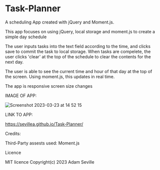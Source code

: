 # Task-Planner

A scheduling App created with jQuery and Moment.js. 

This app focuses on using jQuery, local storage and moment.js to create a simple day schedule

The user inputs tasks into the text field according to the time, and clicks save to commit the task to local storage. When tasks are compelete, the user clicks 'clear' at the top of the schedule to clear the contents for the next day. 

The user is able to see the current time and hour of that day at the top of the screen. Using moment.js, this updates in real time. 

The app is responsive screen size changes

IMAGE OF APP:

![Screenshot 2023-03-23 at 14 52 15](https://user-images.githubusercontent.com/109441410/227241443-346bc186-b6bc-49ea-a5ae-1e95402337c8.png) 

LINK TO APP: 

https://sevillea.github.io/Task-Planner/ 


Credits:

Third-Party assests used: Moment.js

Licence

MIT licence Copyright(c) 2023 Adam Seville



